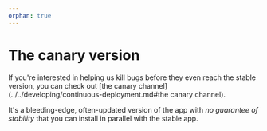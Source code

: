 ```yaml
---
orphan: true
---
```

# The canary version

If you're interested in helping us kill bugs before they even reach the stable
version, you can check out [the canary channel](../../developing/continuous-deployment.md#the canary channel).

It's a bleeding-edge, often-updated version of the app with *no guarantee of
stability* that you can install in parallel with the stable app.

